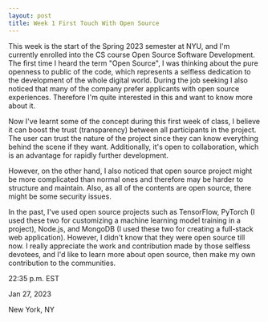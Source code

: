 ```yaml
---
layout: post
title: Week 1 First Touch With Open Source
---
```



This week is the start of the Spring 2023 semester at NYU, and I'm currently enrolled into the CS course Open Source Software Development. The first time I heard the term "Open Source", I was thinking about the pure openness to public of the code, which represents a selfless dedication to the development of the whole digital world. During the job seeking I also noticed that many of the company prefer applicants with open source experiences. Therefore I'm quite interested in this and want to know more about it.

<!--more-->

Now I've learnt some of the concept during this first week of class, I believe it can boost the trust (transparency) between all participants in the project. The user can trust the nature of the project since they can know everything behind the scene if they want. Additionally, it's open to collaboration, which is an advantage for rapidly further development.

However, on the other hand, I also noticed that open source project might be more complicated than normal ones and therefore may be harder to structure and maintain. Also, as all of the contents are open source, there might be some security issues.

In the past, I've used open source projects such as TensorFlow, PyTorch (I used these two for customizing a machine learning model training in a project), Node.js, and MongoDB (I used these two for creating a full-stack web application). However, I didn't know that they were open source till now. I really appreciate the work and contribution made by those selfless devotees, and I'd like to learn more about open source, then make my own contribution to the communities.

22:35 p.m. EST

Jan 27, 2023

New York, NY